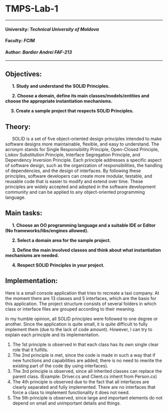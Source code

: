 # TMPS-Lab-1
----
#### University: _Technical University of Moldova_
#### Faculty: _FCIM_
#### Author: _Bardier Andrei FAF-213_
----
## Objectives:
&ensp; &ensp; __1. Study and understand the SOLID Principles.__

&ensp; &ensp; __2. Choose a domain, define its main classes/models/entities and choose the appropriate instantiation mechanisms.__

&ensp; &ensp;__3. Create a sample project that respects SOLID Principles.__

## Theory:
&ensp; &ensp; SOLID is a set of five object-oriented design principles intended to make software designs more maintainable, flexible, and easy to understand. The acronym stands for Single Responsibility Principle, Open-Closed Principle, Liskov Substitution Principle, Interface Segregation Principle, and Dependency Inversion Principle. Each principle addresses a specific aspect of software design, such as the organization of responsibilities, the handling of dependencies, and the design of interfaces. By following these principles, software developers can create more modular, testable, and reusable code that is easier to modify and extend over time. These principles are widely accepted and adopted in the software development community and can be applied to any object-oriented programming language.
   
## Main tasks:
&ensp; &ensp; __1. Choose an OO programming language and a suitable IDE or Editor (No frameworks/libs/engines allowed).__

&ensp; &ensp; __2. Select a domain area for the sample project.__

&ensp; &ensp; __3. Define the main involved classes and think about what instantiation mechanisms are needed.__

&ensp; &ensp; __4. Respect SOLID Principles in your project.__

## Implementation:
Here is a small console application that tries to recreate a taxi company.
At the moment there are 13 classes and 5 interfaces, which are the basis for this application.
The project structure consists of several folders in which class or interface files are grouped according to their meaning.
    
In my humble opinion, all SOLID principles were followed to one degree or another. Since the application is quite small, it is quite difficult to fully implement them (due to the lack of code amount). However, I can try to explain each principle and its implementation.  
<ol>
  <li> The 1st principle is observed in that each class has its own single clear role that it fulfills. </li>
  <li> The 2nd principle is met, since the code is made in such a way that if new functions and capabilities are added, there is no need to rewrite the existing part of the code (by using interfaces). </li>
  <li> The 3rd principle is observed, since all inherited classes can replace the parent class. (Example: Driver.cs and Client.cs inherit from Person.cs) </li>
  <li> The 4th principle is observed due to the fact that all interfaces are clearly separated and fully implemented. There are no interfaces that force a class to implement functionality it does not need. </li>
  <li> The 5th principle is observed, since large and important elements do not depend on small and unimportant details and things. </li>
</ol>
